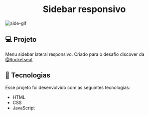 #### <h1 align="center"> Sidebar responsivo </h1>

![side-gif](https://user-images.githubusercontent.com/91921212/156962001-de7240ee-937b-43c8-b36a-aaf14a270c25.gif)  

## 💻 Projeto

Menu sidebar lateral responsivo. Criado para o desafio discover da [@Rocketseat](https://github.com/Rocketseat)


## 🚀 Tecnologias

Esse projeto foi desenvolvido com as seguintes tecnologias:

- HTML
- CSS
- JavaScript
